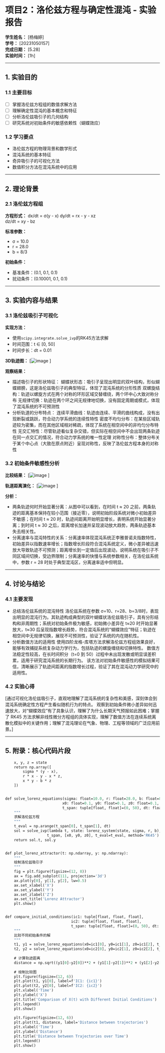 # 项目2：洛伦兹方程与确定性混沌 - 实验报告

**学生姓名：** [杨梅婷]  
**学号：** [20231050157]  
**完成日期：** [5.28]  
**实验时间：** [1h]

---

## 1. 实验目的

### 1.1 主要目标
- [ ] 掌握洛伦兹方程组的数值求解方法
- [ ] 理解确定性混沌的基本概念和特征
- [ ] 分析洛伦兹吸引子的几何结构
- [ ] 研究系统对初始条件的敏感依赖性（蝴蝶效应）

### 1.2 学习要点
- 洛伦兹方程的物理背景和数学形式
- 混沌系统的基本特征
- 奇异吸引子的可视化方法
- 数值积分方法在混沌系统中的应用

---

## 2. 理论背景

### 2.1 洛伦兹方程组

**方程形式：**
dx/dt = σ(y - x)
dy/dt = rx - y - xz  
dz/dt = xy - bz


**标准参数：**
- σ = 10.0
- r = 28.0
- b = 8/3

**初始条件：**
- 基准条件：(0.1, 0.1, 0.1)
- 扰动条件：(0.10001, 0.1, 0.1)

---

## 3. 实验内容与结果

### 3.1 洛伦兹吸引子可视化

**实现方法：**
- 使用`scipy.integrate.solve_ivp`的RK45方法求解
- 时间范围：t ∈ [0, 50]
- 时间步长：dt = 0.01

**3D轨迹图：**
[![image](https://github.com/user-attachments/assets/81c5e3ec-6411-406f-bde2-8f5324001697)
]

**观察结果：**
- 描述吸引子的形状特征：
  蝴蝶状形态：吸引子呈现出明显的双叶结构，形似蝴蝶翅膀，这是洛伦兹吸引子的典型特征，体现了混沌系统的分形性质
  双螺旋结构：轨迹以螺旋方式在两个对称的环形区域交替缠绕，两个环中心大致对称分布
  无规律切换：轨迹在两个环之间无规律地切换，没有固定周期或模式，体现了混沌系统的不可预测性
- 分析轨道的分布特点：
  连续平滑曲线：轨迹由连续、平滑的曲线构成，没有出现断裂或跳跃，符合动力学系统的连续性特性
  密度不均匀分布：在某些区域轨迹较为密集，而在其他区域相对稀疏，体现了系统在相空间中的非均匀分布特性
  无交汇特性：尽管轨迹看似复杂交错，但实际在相空间中不会出现两条轨迹在同一点交汇的情况，符合动力学系统的唯一性定理
  对称性分布：整体分布关于某个中心点（大致在原点附近）呈现对称性，反映了洛伦兹方程本身的对称性

### 3.2 初始条件敏感性分析

**比较结果：**
[![image](https://github.com/user-attachments/assets/c1b62087-2871-41e9-a80d-e677673c6de2)
]

**轨道距离演化：**
[![image](https://github.com/user-attachments/assets/8c803147-847c-47d0-b361-746dc77dd265)
]

**分析：**
- 两条轨迹何时开始显著分离：从图中可以看到，在时间 t ≈ 20 之前，两条轨迹的距离基本保持在较小范围（接近零），说明初始阶段系统对微小初始差异不敏感；在时间 t ≈ 20 时，轨迹间距离开始明显增长，表明系统开始显著分离；到时间 t ≈ 30 之后，距离增长加速并呈现波动放大趋势，两条轨迹基本失去相关性。
- 分离速率与混沌特性的关系：分离速率体现混沌系统正李雅普诺夫指数特性，初始差异以指数速率增长；指数增长阶段符合混沌系统定义，微小差异被迅速放大导致轨迹不可预测；距离增长到一定值后出现波动，说明系统在吸引子不同区域间切换，受边界限制；分离速率的快慢与系统参数相关，在洛伦兹系统中，参数 r = 28 时处于典型混沌区，分离速率适中但明显。

---

## 4. 讨论与结论

### 4.1 主要发现
- 总结洛伦兹系统的混沌特性
  洛伦兹系统在参数 σ=10、r=28、b=3/8时，表现出明显的混沌行为。其轨迹构成典型的双叶蝴蝶状洛伦兹吸引子，具有分形结构和非周期性；系统对初始条件极为敏感，初始微小差异在 t≈20 时开始显著放大，t≈30 后呈现指数增长趋势，符合混沌系统的“蝴蝶效应”特征；轨迹在相空间中无规律切换，展现不可预测性，验证了系统的内在随机性。
- 分析数值方法的适用性
  使用四阶龙格-库塔方法求解洛伦兹方程组效果良好，能够有效捕捉系统复杂动力学行为，包括轨迹的螺旋缠绕和切换特性。
数值方法稳定性较高，在长时间积分（t=0 到 50）过程中未出现发散或明显误差积累，适用于研究混沌系统的长期行为。
该方法对初始条件敏感性的模拟结果可信，清晰展示了轨迹间距离的指数增长过程，验证了其在混沌动力学研究中的适用性。

### 4.2 实验心得
[通过可视化洛伦兹吸引子，直观地理解了混沌系统的复杂性和美感，深刻体会到混沌系统确定性方程产生看似随机行为的特点。
观察到初始条件微小差异如何迅速放大，对“蝴蝶效应”有了具象认识，理解了为什么长期天气预报如此困难；掌握了 RK45 方法求解非线性微分方程组的具体实现，理解了数值方法在连续系统离散化模拟中的关键作用；理解了混沌理论在气象、物理、工程等领域的广泛应用前景。]

---

## 5. 附录：核心代码片段

```def lorenz_system(state: np.ndarray, sigma: float, r: float, b: float) -> np.ndarray:
    x, y, z = state
    return np.array([
        sigma * (y - x),
        r * x - y - x * z,
        x * y - b * z
    ])


def solve_lorenz_equations(sigma: float=10.0, r: float=28.0, b: float=8/3,
                          x0: float=0.1, y0: float=0.1, z0: float=0.1,
                          t_span: tuple[float, float]=(0, 50), dt: float=0.01):
    """
    求解洛伦兹方程
    """
    t_eval = np.arange(t_span[0], t_span[1], dt)
    sol = solve_ivp(lambda t, state: lorenz_system(state, sigma, r, b), 
                   t_span, [x0, y0, z0], t_eval=t_eval, method='RK45')
    return sol.t, sol.y


def plot_lorenz_attractor(t: np.ndarray, y: np.ndarray):
    """
    绘制洛伦兹吸引子
    """
    fig = plt.figure(figsize=(12, 8))
    ax = fig.add_subplot(111, projection='3d')
    ax.plot(y[0], y[1], y[2], lw=0.5)
    ax.set_xlabel('X')
    ax.set_ylabel('Y')
    ax.set_zlabel('Z')
    ax.set_title('Lorenz Attractor')
    plt.show()


def compare_initial_conditions(ic1: tuple[float, float, float], 
                              ic2: tuple[float, float, float], 
                              t_span: tuple[float, float]=(0, 50), dt: float=0.01):
    """
    比较不同初始条件的解
    """
    t1, y1 = solve_lorenz_equations(x0=ic1[0], y0=ic1[1], z0=ic1[2], t_span=t_span, dt=dt)
    t2, y2 = solve_lorenz_equations(x0=ic2[0], y0=ic2[1], z0=ic2[2], t_span=t_span, dt=dt)
    
    # 计算轨迹距离
    distance = np.sqrt((y1[0]-y2[0])**2 + (y1[1]-y2[1])**2 + (y1[2]-y2[2])**2)
    
    # 绘制比较图
    plt.figure(figsize=(12, 6))
    plt.plot(t1, y1[0], label=f'IC1: {ic1}')
    plt.plot(t2, y2[0], label=f'IC2: {ic2}')
    plt.xlabel('Time')
    plt.ylabel('X')
    plt.title('Comparison of X(t) with Different Initial Conditions')
    plt.legend()
    plt.show()
    
    plt.figure(figsize=(12, 6))
    plt.plot(t1, distance, label='Distance between trajectories')
    plt.xlabel('Time')
    plt.ylabel('Distance')
    plt.title('Distance between Trajectories over Time')
    plt.legend()
    plt.show()
```
